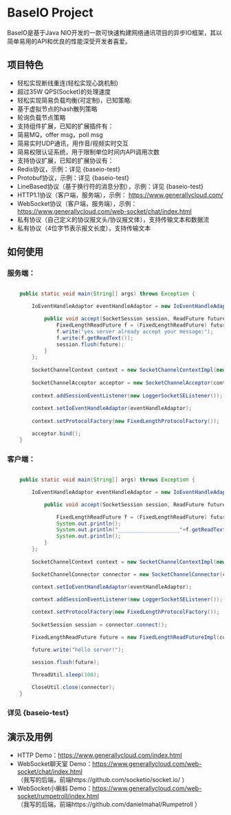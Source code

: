 
# BaseIO Project

BaseIO是基于Java NIO开发的一款可快速构建网络通讯项目的异步IO框架，其以简单易用的API和优良的性能深受开发者喜爱。

## 项目特色

* 轻松实现断线重连(轻松实现心跳机制)
* 超过35W QPS(Socket)的处理速度
* 轻松实现简易负载均衡(可定制)，已知策略:
 * 基于虚拟节点的hash散列策略
 * 轮询负载节点策略
* 支持组件扩展，已知的扩展插件有：
 * 简易MQ，offer msg，poll msg
 * 简易实时UDP通讯，用作音/视频实时交互
 * 简易权限认证系统，用于限制单位时间内API调用次数
* 支持协议扩展，已知的扩展协议有：
 * Redis协议，示例：详见 {baseio-test}
 * Protobuf协议，示例：详见 {baseio-test}
 * LineBased协议（基于换行符的消息分割），示例：详见 {baseio-test}
 * HTTP1.1协议（客户端，服务端），示例： https://www.generallycloud.com/
 * WebSocket协议（客户端，服务端），示例： https://www.generallycloud.com/web-socket/chat/index.html 
 * 私有协议（自己定义的协议报文头/协议报文体），支持传输文本和数据流
 * 私有协议（4位字节表示报文长度），支持传输文本
 
## 如何使用

### 服务端：

```Java

	public static void main(String[] args) throws Exception {

		IoEventHandleAdaptor eventHandleAdaptor = new IoEventHandleAdaptor() {

			public void accept(SocketSession session, ReadFuture future) throws Exception {
				FixedLengthReadFuture f = (FixedLengthReadFuture) future;
				f.write("yes server already accept your message:");
				f.write(f.getReadText());
				session.flush(future);
			}
		};
		
		SocketChannelContext context = new SocketChannelContextImpl(new ServerConfiguration(18300));
		
		SocketChannelAcceptor acceptor = new SocketChannelAcceptor(context);
		
		context.addSessionEventListener(new LoggerSocketSEListener());
		
		context.setIoEventHandleAdaptor(eventHandleAdaptor);
		
		context.setProtocolFactory(new FixedLengthProtocolFactory());

		acceptor.bind();
	}

```

### 客户端：

```Java

	public static void main(String[] args) throws Exception {

		IoEventHandleAdaptor eventHandleAdaptor = new IoEventHandleAdaptor() {

			public void accept(SocketSession session, ReadFuture future) throws Exception {

				FixedLengthReadFuture f = (FixedLengthReadFuture) future;
				System.out.println();
				System.out.println("____________________"+f.getReadText());
				System.out.println();
			}
		};
		
		SocketChannelContext context = new SocketChannelContextImpl(new ServerConfiguration("localhost", 18300));

		SocketChannelConnector connector = new SocketChannelConnector(context);

		context.setIoEventHandleAdaptor(eventHandleAdaptor);
		
		context.addSessionEventListener(new LoggerSocketSEListener());

		context.setProtocolFactory(new FixedLengthProtocolFactory());
		
		SocketSession session = connector.connect();

		FixedLengthReadFuture future = new FixedLengthReadFutureImpl(context);

		future.write("hello server!");

		session.flush(future);
		
		ThreadUtil.sleep(100);

		CloseUtil.close(connector);
	}

```

###	详见 {baseio-test}

## 演示及用例
* HTTP Demo：https://www.generallycloud.com/index.html
* WebSocket聊天室 Demo：https://www.generallycloud.com/web-socket/chat/index.html                                
 （我写的后端，前端https://github.com/socketio/socket.io/ ）
* WebSocket小蝌蚪 Demo：https://www.generallycloud.com/web-socket/rumpetroll/index.html                                
 （我写的后端，前端https://github.com/danielmahal/Rumpetroll ）

